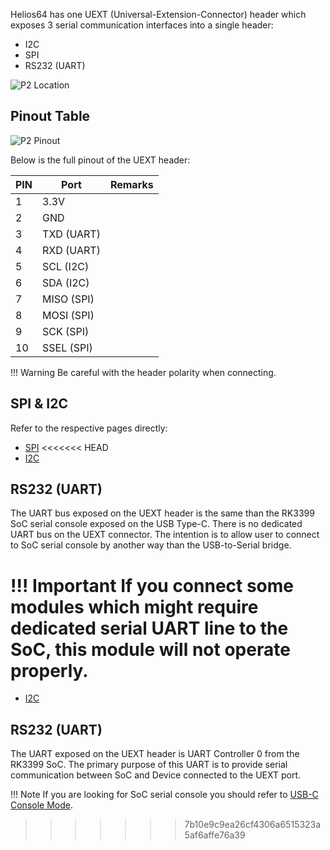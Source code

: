 Helios64 has one UEXT (Universal-Extension-Connector) header which exposes 3 serial communication interfaces into a single header:

* I2C
* SPI
* RS232 (UART)

![P2 Location](/helios64/img/uext/uext.jpg)

## Pinout Table

![P2 Pinout](/helios64/img/uext/uext_pinout.jpg)

Below is the full pinout of the UEXT header:

| PIN | Port | Remarks |
|-----|------|-------------|
| 1 | 3.3V | |
| 2 | GND | |
| 3 | TXD (UART) | |
| 4 | RXD (UART) | |
| 5 | SCL (I2C) | |
| 6 | SDA (I2C) | |
| 7 | MISO (SPI) | |
| 8 | MOSI (SPI) | |
| 9 | SCK (SPI) | |
|10 | SSEL (SPI) | |

!!! Warning
    Be careful with the header polarity when connecting.

## SPI & I2C

Refer to the respective pages directly:

- [SPI](/helios64/hardware/)
<<<<<<< HEAD
- [I2C](/helios64/I2C/)

## RS232 (UART)

The UART bus exposed on the UEXT header is the same than the RK3399 SoC serial console exposed on the USB Type-C. There is no dedicated UART bus on the UEXT connector. The intention is to allow user to connect to SoC serial console by another way than the USB-to-Serial bridge.

!!! Important
    If you connect some modules which might require dedicated serial UART line to the SoC, this module will not operate properly.
=======
- [I2C](/helios64/i2c/)

## RS232 (UART)

The UART exposed on the UEXT header is UART Controller 0 from the RK3399 SoC. The primary purpose of this UART is to provide serial communication between SoC and Device connected to the UEXT port.

!!! Note
    If you are looking for SoC serial console you should refer to [USB-C Console Mode](/helios64/usb/#serial-console).
>>>>>>> 7b10e9c9ea26cf4306a6515323a5af6affe76a39
